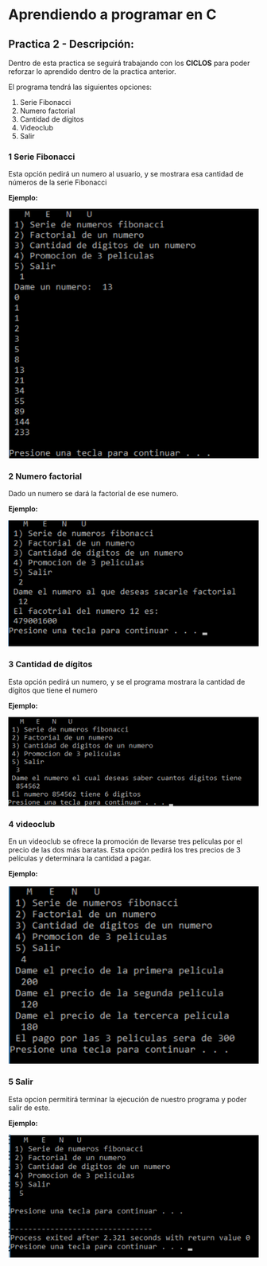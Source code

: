 # Aprendiendo a programar en C
## Practica 2 - Descripción:
Dentro de esta practica se seguirá trabajando con los **CICLOS** para poder reforzar lo aprendido dentro de la practica anterior.

El programa tendrá las siguientes opciones:
1. Serie Fibonacci
2. Numero factorial
3. Cantidad de dígitos
4. Videoclub
5. Salir

### 1 Serie Fibonacci
Esta opción pedirá un numero al usuario, y se mostrara esa cantidad de números de la serie Fibonacci

**Ejemplo:**

![Ejecucion de la primera opcion](https://raw.githubusercontent.com/patinoAlexis/Aprendiendo-C/main/Practica_3/img/img_res_op1.png)

### 2 Numero factorial
Dado un numero se dará la factorial de ese numero.

**Ejemplo:**

![Ejecucion de la segunda opcion](https://raw.githubusercontent.com/patinoAlexis/Aprendiendo-C/main/Practica_3/img/img_res_op2.png)

### 3 Cantidad de dígitos
Esta opción pedirá un numero, y se el programa mostrara la cantidad de dígitos que tiene el numero

**Ejemplo:**

![Ejecucion de la tercera opcion](https://raw.githubusercontent.com/patinoAlexis/Aprendiendo-C/main/Practica_3/img/img_res_op3.png)

### 4 videoclub
En un videoclub se ofrece la promoción de llevarse tres películas por el precio de las dos más
baratas. Esta opción pedirá los tres precios de 3 películas y determinara la cantidad a
pagar.

**Ejemplo:**

![Ejecucion de la cuarta opcion](https://raw.githubusercontent.com/patinoAlexis/Aprendiendo-C/main/Practica_3/img/img_res_op4.png)

### 5 Salir
Esta opcion permitirá terminar la ejecución de nuestro programa y poder salir de este.

**Ejemplo:**

![Ejecucion de la sexta opcion](https://raw.githubusercontent.com/patinoAlexis/Aprendiendo-C/main/Practica_3/img/img_res_op5.png)